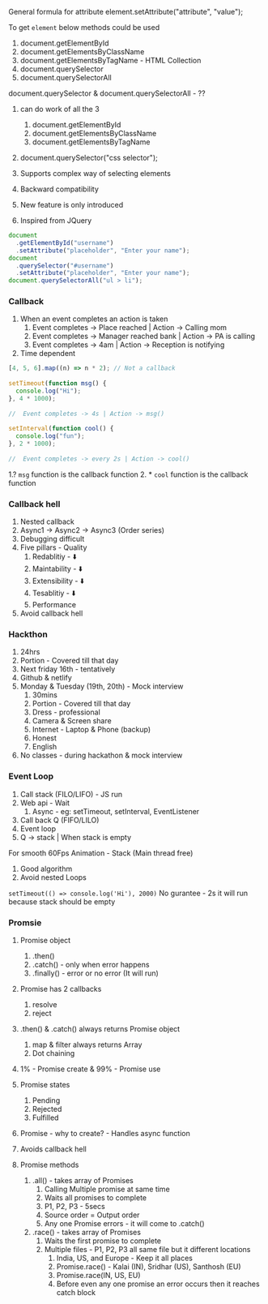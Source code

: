 General formula for attribute
element.setAttribute("attribute", "value");
 
To get `element` below methods could be used
 
1.  document.getElementById
2.  document.getElementsByClassName
3.  document.getElementsByTagName - HTML Collection
4.  document.querySelector
5.  document.querySelectorAll
 
document.querySelector & document.querySelectorAll - ??
 
1.  can do work of all the 3
 
    1. document.getElementById
    2. document.getElementsByClassName
    3. document.getElementsByTagName
 
2.  document.querySelector("css selector");
3.  Supports complex way of selecting elements
4.  Backward compatibility
5.  New feature is only introduced
6.  Inspired from JQuery
 
```js
document
  .getElementById("username")
  .setAttribute("placeholder", "Enter your name");
document
  .querySelector("#username")
  .setAttribute("placeholder", "Enter your name");
document.querySelectorAll("ul > li");
```
 
### Callback
 
1. When an event completes an action is taken
   1. Event completes -> Place reached | Action -> Calling mom
   2. Event completes -> Manager reached bank | Action -> PA is calling
   3. Event completes -> 4am | Action -> Reception is notifying
2. Time dependent
 
```js
[4, 5, 6].map((n) => n * 2); // Not a callback
 
setTimeout(function msg() {
  console.log("Hi");
}, 4 * 1000);
 
//  Event completes -> 4s | Action -> msg()
 
setInterval(function cool() {
  console.log("fun");
}, 2 * 1000);
 
//  Event completes -> every 2s | Action -> cool()
```
 
1.? `msg` function is the callback function 2. \* `cool` function is the callback function
 
### Callback hell
 
1. Nested callback
2. Async1 -> Async2 -> Async3 (Order series)
3. Debugging difficult
4. Five pillars - Quality
   1. Redablitiy - ⬇️
   2. Maintability - ⬇️
   3. Extensibility - ⬇️
   4. Tesablitiy - ⬇️
   5. Performance
5. Avoid callback hell
 
### Hackthon
 
1. 24hrs
2. Portion - Covered till that day
3. Next friday 16th - tentatively
4. Github & netlify
5. Monday & Tuesday (19th, 20th) - Mock interview
   1. 30mins
   2. Portion - Covered till that day
   3. Dress - professional
   4. Camera & Screen share
   5. Internet - Laptop & Phone (backup)
   6. Honest
   7. English
6. No classes - during hackathon & mock interview
 
### Event Loop
 
1. Call stack (FILO/LIFO) - JS run
2. Web api - Wait
   1. Async - eg: setTimeout, setInterval, EventListener
3. Call back Q (FIFO/LILO)
4. Event loop
5. Q -> stack | When stack is empty
 
For smooth 60Fps Animation - Stack (Main thread free)
 
1. Good algorithm
2. Avoid nested Loops
 
`setTimeout(() => console.log('Hi'), 2000)`
No gurantee - 2s it will run because stack should be empty
 

### Promsie
 
1. Promise object
   1. .then()
   2. .catch() - only when error happens
   3. .finally() - error or no error (It will run)
2. Promise has 2 callbacks
   1. resolve
   2. reject
3. .then() & .catch() always returns Promise object
 
   1. map & filter always returns Array
   2. Dot chaining
 
4. 1% - Promise create & 99% - Promise use
5. Promise states
   1. Pending
   2. Rejected
   3. Fulfilled
6. Promise - why to create? - Handles async function
7. Avoids callback hell
8. Promise methods
   1. .all() - takes array of Promises
      1. Calling Multiple promise at same time
      2. Waits all promises to complete
      3. P1, P2, P3 - 5secs
      4. Source order = Output order
      5. Any one Promise errors - it will come to .catch()
   2. .race() - takes array of Promises
      1. Waits the first promise to complete
      2. Multiple files - P1, P2, P3 all same file but it different locations
         1. India, US, and Europe - Keep it all places
         2. Promise.race() - Kalai (IN), Sridhar (US), Santhosh (EU)
         3. Promise.race(IN, US, EU)
         4. Before even any one promise an error occurs then it reaches catch block
  